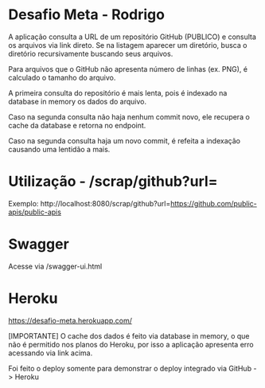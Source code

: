 # Desafio Meta - Rodrigo

A aplicação consulta a URL de um repositório GitHub (PUBLICO) e consulta os arquivos via link direto. Se na listagem aparecer um diretório, busca o diretório recursivamente buscando seus arquivos.

Para arquivos que o GitHub não apresenta número de linhas (ex. PNG), é calculado o tamanho do arquivo.


A primeira consulta do repositório é mais lenta, pois é indexado na database in memory os dados do arquivo.

Caso na segunda consulta não haja nenhum commit novo, ele recupera o cache da database e retorna no endpoint.

Caso na segunda consulta haja um novo commit, é refeita a indexação causando uma lentidão a mais.

# Utilização - <url>/scrap/github?url=<repo url>

Exemplo: http://localhost:8080/scrap/github?url=https://github.com/public-apis/public-apis

# Swagger

Acesse via /swagger-ui.html

# Heroku

https://desafio-meta.herokuapp.com/

[IMPORTANTE] O cache dos dados é feito via database in memory, o que não é permitido nos planos do Heroku, por isso a aplicação apresenta erro acessando via link acima.

Foi feito o deploy somente para demonstrar o deploy integrado via GitHub -> Heroku
